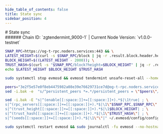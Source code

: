 ```yaml
---
hide_table_of_contents: false
title: State sync
sidebar_position: 4
---
```


<div class="h1-with-icon icon-og">
# State sync
</div>
###### Chain ID: `zgtendermint_9000-1` | Current Node Version: `v1.0.0-testnet`

```bash
SNAP_RPC=https://og-t-rpc.noders.services:443 && \
LATEST_HEIGHT=$(curl -s $SNAP_RPC/block | jq -r .result.block.header.height); \
BLOCK_HEIGHT=$((LATEST_HEIGHT - 2000)); \
TRUST_HASH=$(curl -s "$SNAP_RPC/block?height=$BLOCK_HEIGHT" | jq -r .result.block_id.hash) && \
echo $LATEST_HEIGHT $BLOCK_HEIGHT $TRUST_HASH
```
```bash
sudo systemctl stop evmosd && evmosd tendermint unsafe-reset-all --home ~/.evmosd --keep-addr-book
```
```bash
peers="3e2f5e57e0f8eb4475982a08e39e76629731ce7d@og-t-rpc.noders.services:29656"
sed -i.bak -e  "s/^persistent_peers *=.*/persistent_peers = \"$peers\"/" ~/.evmosd/config/config.toml
```
```bash
sed -i.bak -E "s|^(enable[[:space:]]+=[[:space:]]+).*$|\1true| ; \
s|^(rpc_servers[[:space:]]+=[[:space:]]+).*$|\1\"$SNAP_RPC,$SNAP_RPC\"| ; \
s|^(trust_height[[:space:]]+=[[:space:]]+).*$|\1$BLOCK_HEIGHT| ; \
s|^(trust_hash[[:space:]]+=[[:space:]]+).*$|\1\"$TRUST_HASH\"| ; \
s|^(seeds[[:space:]]+=[[:space:]]+).*$|\1\"\"|" ~/.evmosd/config/config.toml
```
```bash
sudo systemctl restart evmosd && sudo journalctl -fu evmosd --no-hostname -o cat
```
